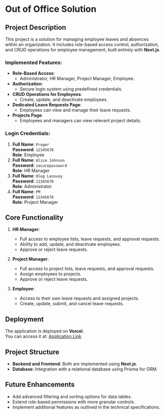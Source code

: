 # Out of Office Solution

## Project Description

This project is a solution for managing employee leaves and absences within an organization. It includes role-based access control, authorization, and CRUD operations for employee management, built entirely with **Next.js**.

### Implemented Features:
- **Role-Based Access**:
  - Administrator, HR Manager, Project Manager, Employee.
- **Authorization**:
  - Secure login system using predefined credentials.
- **CRUD Operations for Employees**:
  - Create, update, and deactivate employees.
- **Dedicated Leave Requests Page**:
  - Employees can view and manage their leave requests.
- **Projects Page**:
  - Employees and managers can view relevant project details.

### Login Credentials:
1. **Full Name**: `Proger`  
   **Password**: `12345678`  
   **Role**: Employee
2. **Full Name**: `Alice Johnson`  
   **Password**: `securepassword`  
   **Role**: HR Manager
3. **Full Name**: `Oleg Lanovoy`  
   **Password**: `12345678`  
   **Role**: Administrator
4. **Full Name**: `PM`  
   **Password**: `12345678`  
   **Role**: Project Manager

## Core Functionality

1. **HR Manager**:
   - Full access to employee lists, leave requests, and approval requests.
   - Ability to add, update, and deactivate employees.
   - Approve or reject leave requests.

2. **Project Manager**:
   - Full access to project lists, leave requests, and approval requests.
   - Assign employees to projects.
   - Approve or reject leave requests.

3. **Employee**:
   - Access to their own leave requests and assigned projects.
   - Create, update, submit, and cancel leave requests.

## Deployment

The application is deployed on **Vercel**.  
You can access it at: [Application Link](https://erp-system-frontend-zeta.vercel.app/)

## Project Structure

- **Backend and Frontend**: Both are implemented using **Next.js**.
- **Database**: Integration with a relational database using Prisma for ORM.

## Future Enhancements

- Add advanced filtering and sorting options for data tables.
- Extend role-based permissions with more granular controls.
- Implement additional features as outlined in the technical specifications.
